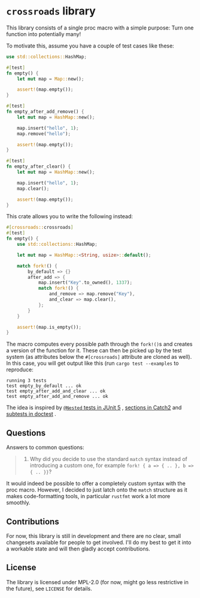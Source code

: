 # ```crossroads``` library

This library consists of a single proc macro with a simple purpose: Turn one function into potentially many!

To motivate this, assume you have a couple of test cases like these:

```rust
use std::collections::HashMap;

#[test]
fn empty() {
    let mut map = Map::new();

    assert!(map.empty());
}

#[test]
fn empty_after_add_remove() {
    let mut map = HashMap::new();

    map.insert("hello", 1);
    map.remove("hello");

    assert!(map.empty());
}

#[test]
fn empty_after_clear() {
    let mut map = HashMap::new();

    map.insert("hello", 1);
    map.clear();

    assert!(map.empty());
}
```

This crate allows you to write the following instead:

```rust
#[crossroads::crossroads]
#[test]
fn empty() {
    use std::collections::HashMap;

    let mut map = HashMap::<String, usize>::default();

    match fork!() {
        by_default => {}
        after_add => {
            map.insert("Key".to_owned(), 1337);
            match fork!() {
                and_remove => map.remove("Key"),
                and_clear => map.clear(),
            };
        }
    }

    assert!(map.is_empty());
}
```

The macro computes every possible path through the ```fork!()```s and creates a version of the function for it.
These can then be picked up by the test system (as attributes below the ```#[crossroads]``` attribute are cloned as
well). In this case, you will get output like this (run ```cargo test --examples``` to reproduce: 

```
running 3 tests
test empty_by_default ... ok
test empty_after_add_and_clear ... ok
test empty_after_add_and_remove ... ok
```

The idea is inspired
by [```@Nested``` tests in JUnit 5](https://junit.org/junit5/docs/5.4.1/api/org/junit/jupiter/api/Nested.html)
, [sections in Catch2](https://github.com/catchorg/Catch2/blob/devel/docs/tutorial.md#test-cases-and-sections)
and [subtests in doctest](https://github.com/doctest/doctest/blob/master/doc/markdown/tutorial.md#test-cases-and-subcases)
.

## Questions

Answers to common questions:

> 1. Why did you decide to use the standard ```match``` syntax instead of introducing a custom one, for example ```fork! { a => { .. }, b => { .. }}```?

It would indeed be possible to offer a completely custom syntax with the proc macro. However, I decided to just latch 
onto the ```match``` structure as it makes code-formatting tools, in particular ```rustfmt``` work a lot more smoothly.

## Contributions

For now, this library is still in development and there are no clear, small changesets available for people to get
involved. I'll do my best to get it into a workable state and will then gladly accept contributions.

## License

The library is licensed under MPL-2.0 (for now, might go less restrictive in the future), see ```LICENSE``` for details.
